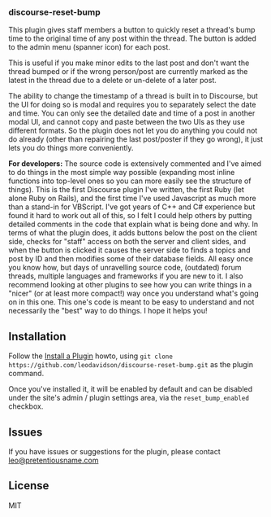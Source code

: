 ### discourse-reset-bump

This plugin gives staff members a button to quickly reset a thread's bump time to the
original time of any post within the thread. The button is added to the admin menu
(spanner icon) for each post.

This is useful if you make minor edits to the last post and don't want the thread bumped
or if the wrong person/post are currently marked as the latest in the thread due to
a delete or un-delete of a later post.

The ability to change the timestamp of a thread is built in to Discourse, but the UI for
doing so is modal and requires you to separately select the date and time. You can only
see the detailed date and time of a post in another modal UI, and cannot copy and paste
between the two UIs as they use different formats. So the plugin does not let you do
anything you could not do already (other than repairing the last post/poster if they go
wrong), it just lets you do things more conveniently.

**For developers:** The source code is extensively commented and I've aimed to do things
in the most simple way possible (expanding most inline functions into top-level ones so
you can more easily see the structure of things). This is the first Discourse plugin I've
written, the first Ruby (let alone Ruby on Rails), and the first time I've used Javascript
as much more than a stand-in for VBScript. I've got years of C++ and C# experience but
found it hard to work out all of this, so I felt I could help others by putting detailed
comments in the code that explain what is being done and why. In terms of what the plugin
does, it adds buttons below the post on the client side, checks for "staff" access on
both the server and client sides, and when the button is clicked it causes the server side
to finds a topics and post by ID and then modifies some of their database fields. All easy
once you know how, but days of unravelling source code, (outdated) forum threads, multiple
languages and frameworks if you are new to it. I also recommend looking at other plugins
to see how you can write things in a "nicer" (or at least more compact!) way once you
understand what's going on in this one. This one's code is meant to be easy to understand
and not necessarily the "best" way to do things. I hope it helps you!

## Installation

Follow the [Install a Plugin](https://meta.discourse.org/t/install-a-plugin/19157) howto, using
`git clone https://github.com/leodavidson/discourse-reset-bump.git` as the plugin command.

Once you've installed it, it will be enabled by default and can be disabled under the
site's admin / plugin settings area, via the `reset_bump_enabled` checkbox.

## Issues

If you have issues or suggestions for the plugin, please contact leo@pretentiousname.com

## License

MIT
